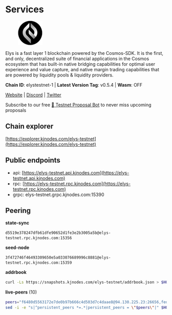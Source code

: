 # Services

<figure><img src="https://raw.githubusercontent.com/kj89/cosmos-images/main/logos/elys.png" alt=""><figcaption></figcaption></figure>

Elys is a fast layer 1 blockchain powered by the Cosmos-SDK.  It is the first, and only, decentralized suite of financial  applications in the Cosmos ecosystem that has built-in native  bridging capabilities for optimal user experience and value  capture, and native margin trading capabilities that are  powered by liquidity pools & liquidity providers.

**Chain ID**: elystestnet-1 | **Latest Version Tag**: v0.5.4 | **Wasm**: OFF

[Website](https://elys.network) | [Discord](https://discord.gg/R9Gr6Vh7vC) | [Twitter](https://twitter.com/elys_network)



Subscribe to our free [🤖 Testnet Proposal Bot](https://t.me/kjnodes_testnet_proposal_bot) to never miss upcoming proposals


## Chain explorer
[https://explorer.kjnodes.com/elys-testnet](https://explorer.kjnodes.com/elys-testnet)

## Public endpoints

* api: [https://elys-testnet.api.kjnodes.com](https://elys-testnet.api.kjnodes.com)
* rpc: [https://elys-testnet.rpc.kjnodes.com](https://elys-testnet.rpc.kjnodes.com)
* grpc: elys-testnet.grpc.kjnodes.com:15390

## Peering

**state-sync**

```text
d5519e378247dfb61dfe90652d1fe3e2b3005a5b@elys-testnet.rpc.kjnodes.com:15356
```

**seed-node**

```text
3f472746f46493309650e5a033076689996c8881@elys-testnet.rpc.kjnodes.com:15359
```

**addrbook**
```bash
curl -Ls https://snapshots.kjnodes.com/elys-testnet/addrbook.json > $HOME/.elys/config/addrbook.json
```

**live-peers** (10)
```bash
peers="f6480d5563172e7de0b97b666c4d503d7c4daae8@94.130.225.23:26656,fed5ba77a69a4e75f44588f794999e9ca0c6b440@45.67.217.22:21956,7a496b16d41c366f736135b3b362a9ce80ca7dfa@161.97.167.196:38656,d5519e378247dfb61dfe90652d1fe3e2b3005a5b@65.109.68.190:15356,3891102c7aaa29dac326b6703ee7030618c92c72@89.58.16.33:26656,136f2c639937adc6a06fe9b004da19087ddba466@88.198.242.163:26656,43a905999c0a910bef08b5b5d0b5a29358200abb@65.109.175.192:38656,3a69f577b14bb5e3829489881cc80841b785e092@116.203.129.0:26656,89c4d6fa66c4e4517742e564cd6ba1532496fd43@65.108.108.52:32656,01aaf7bce61622ab4f2f6cedbc57fa3aa5d3cf3c@167.235.1.101:26676"
sed -i -e "s|^persistent_peers *=.*|persistent_peers = \"$peers\"|" $HOME/.elys/config/config.toml
```
